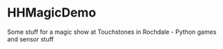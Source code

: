 # HHMagicDemo
Some stuff for a magic show at Touchstones in Rochdale - Python games and sensor stuff
